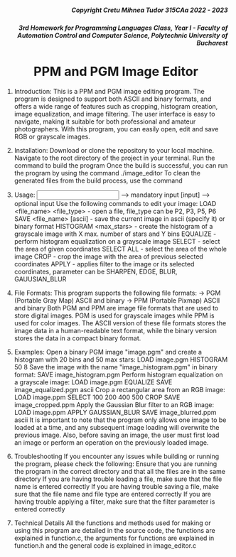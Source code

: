 <h5 align = right> Copyright Cretu Mihnea Tudor 315CAa 2022 - 2023 </h5> 
<h5 align = right> 3rd Homework for Programming Languages Class, Year I - Faculty of Automation Control and Computer Science, Polytechnic University of Bucharest </h5>

<h1 align=center> PPM and PGM Image Editor </h1>

1) Introduction: 
    This is a PPM and PGM image editing program. The program is designed to support both ASCII and binary 
    formats, and offers a wide range of features such as cropping, histogram creation, image equalization, 
    and image filtering. The user interface is easy to navigate, making it suitable for both professional
    and amateur photographers. With this program, you can easily open, edit and save RGB or grayscale images.

2) Installation:
    Download or clone the repository to your local machine.
    Navigate to the root directory of the project in your terminal.
    Run the command <make build> to build the program
    Once the build is successful, you can run the program by using the command ./image_editor
    To clean the generated files from the build process, use the command <make clean>

3) Usage:
    <input> --> mandatory input
    [input] --> optional input
    Use the following commands to edit your image:
    LOAD <file_name> <file_type> - open a file, file_type can be P2, P3, P5, P6
    SAVE <file_name> [ascii] - save the current image in ascii (specify it) or binary format
    HISTOGRAM <max_stars> <bins> - create the histogram of a grayscale image with X max. number of stars and Y bins
    EQUALIZE - perform histogram equalization on a grayscale image
    SELECT <x1> <y1> <x2> <y2> - select the area of given coordinates
    SELECT ALL - select the area of the whole image
    CROP - crop the image with the area of previous selected coordinates
    APPLY <parameter> - applies filter to the image or its selected coordinates, parameter can be SHARPEN, EDGE, BLUR, GAUUSIAN_BLUR

4) File Formats:
    This program supports the following file formats:
    -> PGM (Portable Gray Map) ASCII and binary
    -> PPM (Portable Pixmap) ASCII and binary
    Both PGM and PPM are image file formats that are used to store digital images. PGM is used for grayscale images 
    while PPM is used for color images. The ASCII version of these file formats stores the image data in a 
    human-readable text format, while the binary version stores the data in a compact binary format.

5) Examples:
    Open a binary PGM image "image.pgm" and create a histogram with 20 bins and 50 max stars:
        LOAD image.pgm
        HISTOGRAM 50 8
    Save the image with the name "image_histogram.pgm" in binary format:
        SAVE image_histogram.pgm
    Perform histogram equalization on a grayscale image:
        LOAD image.pgm
        EQUALIZE
        SAVE image_equalized.pgm ascii
    Crop a rectangular area from an RGB image:
        LOAD image.ppm
        SELECT 100 200 400 500
        CROP
        SAVE image_cropped.ppm
    Apply the Gaussian Blur filter to an RGB image:
        LOAD image.ppm
        APPLY GAUSSIAN_BLUR
        SAVE image_blurred.ppm ascii
    It is important to note that the program only allows one image to be loaded at a time, and any subsequent
    image loading will overwrite the previous image. Also, before saving an image, the user must first load
    an image or perform an operation on the previously loaded image.

6) Troubleshooting
    If you encounter any issues while building or running the program, please check the following:
    Ensure that you are running the program in the correct directory and that all the files are in the same directory
    If you are having trouble loading a file, make sure that the file name is entered correctly
    If you are having trouble saving a file, make sure that the file name and file type are entered correctly
    If you are having trouble applying a filter, make sure that the filter parameter is entered correctly

7) Technical Details
    All the functions and methods used for making or using this program are detailed in the source code,
    the functions are explained in function.c, the arguments for functions are explained in function.h and the general
    code is explained in image_editor.c
